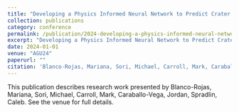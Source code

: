 ```yaml
---
title: "Developing a Physics Informed Neural Network to Predict Crater Relaxation on Icy Moons"
collection: publications
category: conference
permalink: /publication/2024-developing-a-physics-informed-neural-network-to-predict-crater-relaxation-on-icy-moons
excerpt: "Developing a Physics Informed Neural Network to Predict Crater Relaxation on Icy Moons by Blanco-Rojas, Mariana et al."
date: 2024-01-01
venue: "AGU24"
paperurl: ""
citation: 'Blanco-Rojas, Mariana, Sori, Michael, Carroll, Mark, Caraballo-Vega, Jordan, Spradlin, Caleb (2024). "Developing a Physics Informed Neural Network to Predict Crater Relaxation on Icy Moons." <i>AGU24</i>.'
---
```


This publication describes research work presented by Blanco-Rojas, Mariana, Sori, Michael, Carroll, Mark, Caraballo-Vega, Jordan, Spradlin, Caleb. See the venue for full details.
